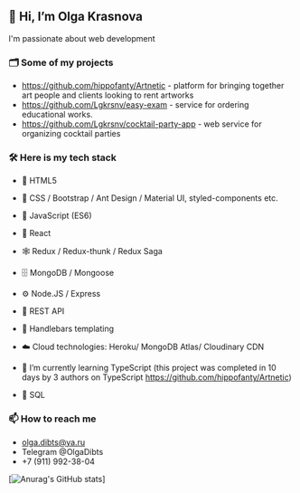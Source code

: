 ## 👋 Hi, I’m Olga Krasnova

I'm passionate about web development

### 🗂 Some of my projects
- https://github.com/hippofanty/Artnetic - platform for bringing together art people and clients looking to rent artworks
- https://github.com/Lgkrsnv/easy-exam - service for ordering educational works.
- https://github.com/Lgkrsnv/cocktail-party-app - web service for organizing cocktail parties


### 🛠 Here is my tech stack
- 📜 HTML5
- 🎨 CSS / Bootstrap / Ant Design / Material UI, styled-components etc.
- 🔧 JavaScript (ES6)
- 🧩 React
- 🕸 Redux / Redux-thunk / Redux Saga
- 🗄 MongoDB / Mongoose
- ⚙ Node.JS / Express
- 🔌 REST API
- 👀 Handlebars templating
- ☁️ Cloud technologies: Heroku/ MongoDB Atlas/ Cloudinary CDN

- 🌱 I’m currently learning TypeScript (this project was completed in 10 days by 3 authors on TypeScript https://github.com/hippofanty/Artnetic)
- 🌱 SQL

### 📫 How to reach me 
- olga.dibts@ya.ru 
- Telegram @OlgaDibts
- +7 (911) 992-38-04

<!---
Lgkrsnv/Lgkrsnv is a ✨ special ✨ repository because its `README.md` (this file) appears on your GitHub profile.
You can click the Preview link to take a look at your changes.
--->
[![Anurag's GitHub stats](https://github-readme-stats.vercel.app/api?username=Lgkrsnv&show_icons=true&theme=tokyonight&hide=stars)]
